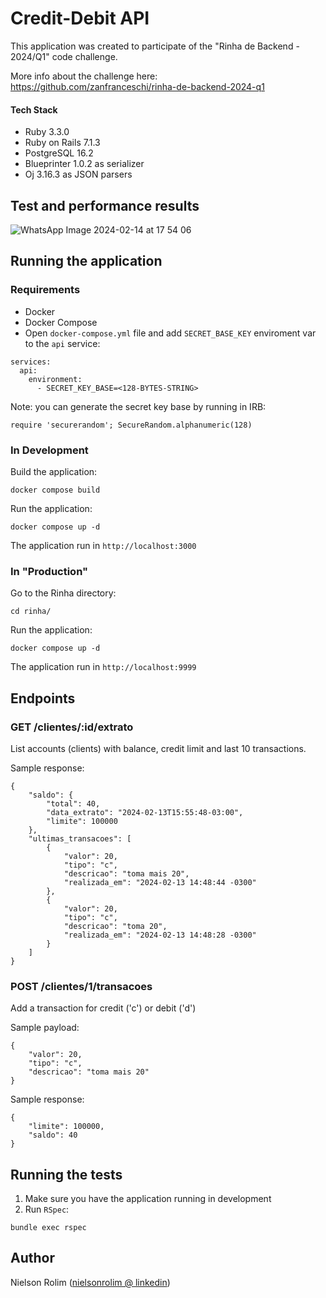 # Credit-Debit API

This application was created to participate of the "Rinha de Backend - 2024/Q1" code challenge.

More info about the challenge here: https://github.com/zanfranceschi/rinha-de-backend-2024-q1

#### Tech Stack
- Ruby 3.3.0
- Ruby on Rails 7.1.3
- PostgreSQL 16.2
- Blueprinter 1.0.2 as serializer
- Oj 3.16.3 as JSON parsers

## Test and performance results

![WhatsApp Image 2024-02-14 at 17 54 06](https://github.com/nielsonrolim/credit-debit-api/assets/607248/61bf59f3-ae71-4dd9-ae2d-cee3f15a166a)


## Running the application

### Requirements

- Docker
- Docker Compose
- Open `docker-compose.yml` file and add `SECRET_BASE_KEY` enviroment var to the `api` service:

```
services:
  api:
    environment:
      - SECRET_KEY_BASE=<128-BYTES-STRING>
```

Note: you can generate the secret key base by running in IRB:
```
require 'securerandom'; SecureRandom.alphanumeric(128)
```

### In Development

Build the application:
```
docker compose build
```

Run the application:
```
docker compose up -d
```
The application run in `http://localhost:3000`


### In "Production"

Go to the Rinha directory:
```
cd rinha/
```
Run the application:
```
docker compose up -d
```
The application run in `http://localhost:9999`

## Endpoints

### GET /clientes/:id/extrato
List accounts (clients) with balance, credit limit and last 10 transactions.

Sample response:
```
{
    "saldo": {
        "total": 40,
        "data_extrato": "2024-02-13T15:55:48-03:00",
        "limite": 100000
    },
    "ultimas_transacoes": [
        {
            "valor": 20,
            "tipo": "c",
            "descricao": "toma mais 20",
            "realizada_em": "2024-02-13 14:48:44 -0300"
        },
        {
            "valor": 20,
            "tipo": "c",
            "descricao": "toma 20",
            "realizada_em": "2024-02-13 14:48:28 -0300"
        }
    ]
}
```

### POST /clientes/1/transacoes
Add a transaction for credit ('c') or debit ('d')

Sample payload:
```
{
    "valor": 20,
    "tipo": "c",
    "descricao": "toma mais 20"
}
```

Sample response:
```
{
    "limite": 100000,
    "saldo": 40
}
```

## Running the tests
1. Make sure you have the application running in development
2. Run `RSpec`:
```
bundle exec rspec
```

## Author
Nielson Rolim ([nielsonrolim @ linkedin](https://www.linkedin.com/in/nielsonrolim/))

